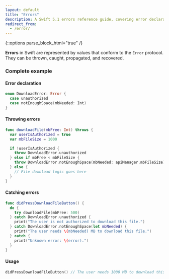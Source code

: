 ```yaml
---
layout: default
title: "Errors"
description: A Swift 5.1 errors reference guide, covering error declaration, throwing errors, and catching errors.
redirect_from: 
  - /error/
---
```

{::options parse_block_html="true" /}

**Errors** in Swift are represented by values that conform to the `Error` protocol. They can be thrown, caught, propagated, and recovered.

### Complete example

#### Error declaration

```swift
enum DownloadError: Error {
  case unauthorized
  case notEnoughSpace(mbNeeded: Int)
}
```

#### Throwing errors

```swift
func downloadFile(mbFree: Int) throws {
  var userIsAuthorized = true
  var mbFileSize = 1000

  if !userIsAuthorized {
    throw DownloadError.unauthorized
  } else if mbFree < mbFileSize {
    throw DownloadError.notEnoughSpace(mbNeeded: apiManager.mbFileSize)
  } else {
    // File download logic goes here
  }
}
```

#### Catching errors

```swift
func didPressDownloadFileButton() {
  do {
    try downloadFile(mbFree: 500)
  } catch DownloadError.unauthorized {
    print("The user is not authorized to download this file.")
  } catch DownloadError.notEnoughSpace(let mbNeeded) {
    print("The user needs \(mbNeeded) MB to download this file.")
  } catch {
    print("Unknown error: \(error).")
  }
}
```

#### Usage

```swift
didPressDownloadFileButton() // The user needs 1000 MB to download this file.
```
